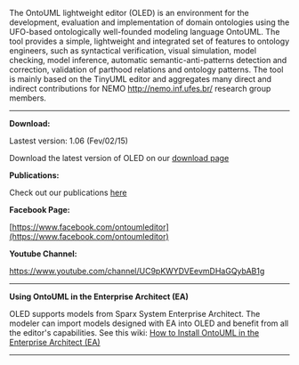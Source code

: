 The OntoUML lightweight editor (OLED) is an environment for the development, evaluation and implementation of domain ontologies using the UFO-based ontologically well-founded modeling language OntoUML. The tool provides a simple, lightweight and integrated set of features to ontology engineers, such as syntactical verification, visual simulation, model checking, model inference, automatic semantic-anti-patterns detection and correction, validation of parthood relations and ontology patterns. The tool is mainly based on the TinyUML editor and aggregates many direct and indirect contributions for NEMO http://nemo.inf.ufes.br/ research group members.


---


**Download:**

Lastest version: 1.06 (Fev/02/15)

Download the latest version of OLED on our [download page](Downloads.md)

**Publications:**

Check out our publications [here](Publications.md)

**Facebook Page:**

[https://www.facebook.com/ontoumleditor](https://www.facebook.com/ontoumleditor)

**Youtube Channel:**

https://www.youtube.com/channel/UC9pKWYDVEevmDHaGQybAB1g


---


**Using OntoUML in the Enterprise Architect (EA)**

OLED supports models from Sparx System Enterprise Architect. The modeler can import models designed with EA into OLED and benefit from all the editor's capabilities. See this wiki: [How to Install OntoUML in the Enterprise Architect (EA)](https://code.google.com/p/ontouml-lightweight-editor/wiki/EnterpriseArchitect)


---


